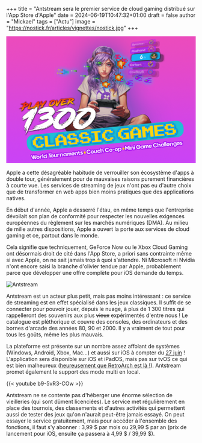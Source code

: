 +++
title = "Antstream sera le premier service de cloud gaming distribué sur l'App Store d'Apple"
date = 2024-06-19T10:47:32+01:00
draft = false
author = "Mickael"
tags = ["Actu"]
image = "https://nostick.fr/articles/vignettes/nostick.jpg"
+++

![Antstream](Antstream.jpg "")

Apple a cette désagréable habitude de verrouiller son écosystème d'apps à double tour, généralement pour de mauvaises raisons purement financières à courte vue. Les services de streaming de jeux n'ont pas eu d'autre choix que de transformer en web apps bien moins pratiques que des applications natives.

En début d'année, Apple a desserré l'étau, en même temps que l'entreprise dévoilait son plan de conformité pour respecter les nouvelles exigences européennes du règlement sur les marchés numériques (DMA). Au milieu de mille autres dispositions, Apple a ouvert la porte aux services de cloud gaming et ce, partout dans le monde.

Cela signifie que techniquement, GeForce Now ou le Xbox Cloud Gaming ont désormais droit de cité dans l'App Store, a priori sans contrainte même si avec Apple, on ne sait jamais trop à quoi s'attendre. Ni Microsoft ni Nvidia n'ont encore saisi la branche d'olivier tendue par Apple, probablement parce que développer une offre complète pour iOS demande du temps.

![Antstream](Antstream-mac.jpg "Antstream sur Mac.")

Antstream est un acteur plus petit, mais pas moins intéressant : ce service de streaming est en effet spécialisé dans les jeux classiques. Il suffit de se connecter pour pouvoir jouer, depuis le nuage, à plus de 1 300 titres qui rappelleront des souvenirs aux plus ~~vieux~~ expérimentés d'entre nous ! Le catalogue est pléthorique et couvre des consoles, des ordinateurs et des bornes d'arcade des années 80, 90 et 2000. Il y a vraiment de tout pour tous les goûts, même les plus mauvais.

La plateforme est présente sur un nombre assez affolant de systèmes (Windows, Android, Xbox, Mac…) et aussi sur iOS à compter du [27 juin](https://www.antstream.com/apple) ! L'application sera disponible sur iOS et iPadOS, mais pas sur tvOS ce qui est bien malheureux ([heureusement que RetroArch est là !](https://nostick.fr/articles/2024/mai/1705-apple-tv-retroarch/)). Antstream promet également le support des mode multi en local.

{{< youtube b9-5vR3-COw >}} 

Antstream ne se contente pas d'héberger une énorme sélection de vieilleries (qui sont dûment licenciées). Le service met régulièrement en place des tournois, des classements et d'autres activités qui permettent aussi de tester des jeux qu'on n'aurait peut-être jamais essayé. On peut essayer le service gratuitement, mais pour accéder à l'ensemble des fonctions, il faut s'y abonner : 3,99 $ par mois ou 29,99 $ par an (prix de lancement pour iOS, ensuite ça passera à 4,99 $ / 39,99 $).
